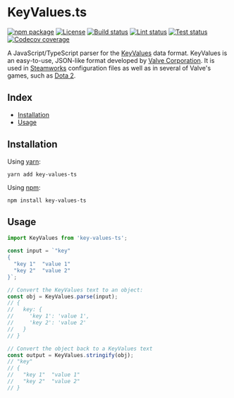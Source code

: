 # KeyValues.ts <!-- omit in toc -->
[![npm package](https://img.shields.io/npm/v/key-values-ts)](https://www.npmjs.com/package/key-values-ts)
[![License](https://img.shields.io/github/license/key-values/key-values-ts)](https://github.com/key-values/key-values-ts/blob/master/LICENSE)
[![Build status](https://github.com/key-values/key-values-ts/workflows/build/badge.svg)](https://github.com/key-values/key-values-ts/actions?query=workflow%3Abuild)
[![Lint status](https://github.com/key-values/key-values-ts/workflows/lint/badge.svg)](https://github.com/key-values/key-values-ts/actions?query=workflow%3Alint)
[![Test status](https://github.com/key-values/key-values-ts/workflows/test/badge.svg)](https://github.com/key-values/key-values-ts/actions?query=workflow%3Atest)
[![Codecov coverage](https://codecov.io/gh/key-values/key-values-ts/branch/master/graph/badge.svg)](https://codecov.io/gh/key-values/key-values-ts)


A JavaScript/TypeScript parser for the [KeyValues](https://developer.valvesoftware.com/wiki/KeyValues_class) data format. KeyValues is an easy-to-use, JSON-like format developed by [Valve Corporation](https://www.valvesoftware.com/en/). It is used in [Steamworks](https://partner.steamgames.com/doc/home) configuration files as well as in several of Valve's games, such as [Dota 2](https://blog.dota2.com).

## Index <!-- omit in toc -->
- [Installation](#installation)
- [Usage](#usage)

## Installation

Using [yarn](https://yarnpkg.com/):
```
yarn add key-values-ts
```

Using [npm](https://www.npmjs.com/):
```
npm install key-values-ts
```

## Usage

```typescript
import KeyValues from 'key-values-ts';

const input = `"key"
{
  "key 1"  "value 1"
  "key 2"  "value 2"
}`;

// Convert the KeyValues text to an object:
const obj = KeyValues.parse(input);
// {
//   key: {
//     'key 1': 'value 1',
//     'key 2': 'value 2'
//   }
// }

// Convert the object back to a KeyValues text
const output = KeyValues.stringify(obj);
// "key"
// {
//   "key 1"  "value 1"
//   "key 2"  "value 2"
// }
```
